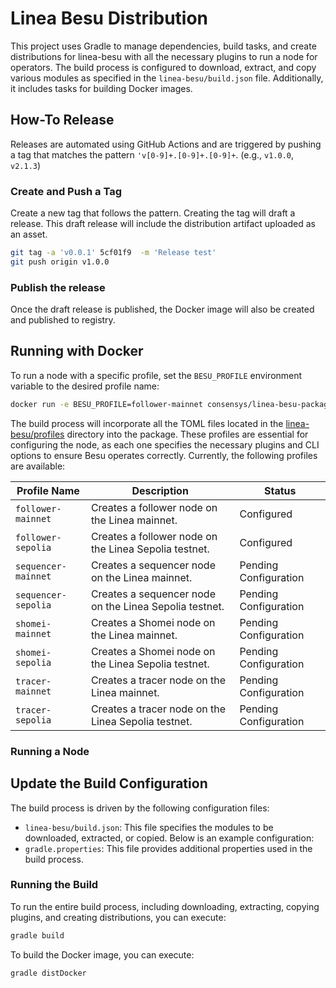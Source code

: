 # Linea Besu Distribution

This project uses Gradle to manage dependencies, build tasks, and create distributions for linea-besu with all the necessary plugins to run a node for operators.
The build process is configured to download, extract, and copy various modules as specified in the `linea-besu/build.json` file. Additionally, it includes tasks for building Docker images.

## How-To Release

Releases are automated using GitHub Actions and are triggered by pushing a tag that matches the
pattern `'v[0-9]+.[0-9]+.[0-9]+`. (e.g., `v1.0.0`, `v2.1.3`)


### Create and Push a Tag

   Create a new tag that follows the pattern. Creating the tag will draft a release. This draft release will include the distribution artifact uploaded as an asset.
   ```sh
   git tag -a 'v0.0.1' 5cf01f9  -m 'Release test'
   git push origin v1.0.0
   ```

### Publish the release

   Once the draft release is published, the Docker image will also be created and published to registry.

## Running with Docker

To run a node with a specific profile, set the `BESU_PROFILE` environment variable to the desired profile name:

```sh
docker run -e BESU_PROFILE=follower-mainnet consensys/linea-besu-package:0.0.1
```
The build process will incorporate all the TOML files located in the
[linea-besu/profiles](https://github.com/Consensys/linea-besu-package/tree/main/linea-besu/profiles) 
directory into the package. These profiles are essential for configuring the node, as each one specifies the necessary 
plugins and CLI options to ensure Besu operates correctly.  Currently, the following profiles are available:

| Profile Name         | Description                                | Status                |
|----------------------|--------------------------------------------|-----------------------|
| `follower-mainnet`   | Creates a follower node on the Linea mainnet.   | Configured            |
| `follower-sepolia`   | Creates a follower node on the Linea Sepolia testnet. | Configured            |
| `sequencer-mainnet`  | Creates a sequencer node on the Linea mainnet.  | Pending Configuration |
| `sequencer-sepolia`  | Creates a sequencer node on the Linea Sepolia testnet. | Pending Configuration |
| `shomei-mainnet`     | Creates a Shomei node on the Linea mainnet.     | Pending Configuration |
| `shomei-sepolia`     | Creates a Shomei node on the Linea Sepolia testnet. | Pending Configuration |
| `tracer-mainnet`     | Creates a tracer node on the Linea mainnet.     | Pending Configuration |
| `tracer-sepolia`     | Creates a tracer node on the Linea Sepolia testnet. | Pending Configuration |

### Running a Node

## Update the Build Configuration

The build process is driven by the following configuration files:

- `linea-besu/build.json`: This file specifies the modules to be downloaded, extracted, or copied. Below is an example configuration:
- `gradle.properties`: This file provides additional properties used in the build process.

### Running the Build

To run the entire build process, including downloading, extracting, copying plugins, and creating distributions, you can execute:

```sh
gradle build
```

To build the Docker image, you can execute:

```sh
gradle distDocker
```
